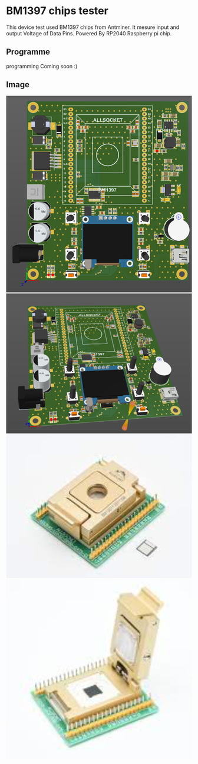 <h1> BM1397 chips tester </h1>
This device test used BM1397 chips from Antminer. 
It mesure input and output Voltage of Data Pins.
Powered By RP2040 Raspberry pi chip.

<h2> Programme </h2>
programming Coming soon :)


<h2>Image</h2>

![image1](Img/1.png)
![image2](Img/2.png)
![image2](Img/3.png)
![image2](Img/4.png)



